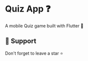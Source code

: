 # Quiz App ❓

A mobile Quiz game built with Flutter 💙

## 🙏 Support

Don't forget to leave a star ⭐️

